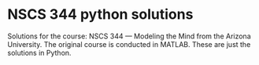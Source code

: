 # NSCS 344 python solutions

Solutions for the course: NSCS 344 — Modeling the Mind from the Arizona University. The original course is conducted in MATLAB.
These are just the solutions in Python.
